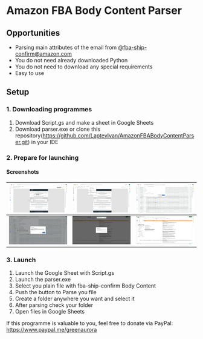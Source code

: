 # Amazon FBA Body Content Parser

## Opportunities
* Parsing main attributes of the email from @fba-ship-confirm@amazon.com
* You do not need already downloaded Python
* You do not need to download any special requirements
* Easy to use

## Setup
### 1. Downloading programmes
1. Download Script.gs and make a sheet in Google Sheets
2. Download parser.exe or clone this repository(https://github.com/LaptevIvan/AmazonFBABodyContentParser.git) in your IDE
### 2. Prepare for launching
#### Screenshots

![](/pics/screenshot_1.jpg) | ![](/pics/screenshot_2.jpg) | ![](/pics/screenshot_3.jpg)
-|-|-
![](/pics/screenshot_4.jpg) | ![](/pics/screenshot_5.jpg) | ![](/pics/screenshot_6.jpg)

### 3. Launch
1. Launch the Google Sheet with Script.gs
2. Launch the parser.exe
3. Select you plain file with fba-ship-confirm Body Content
4. Push the button to Parse you file
5. Create a folder anywhere you want and select it
6. After parsing check your folder
7. Open files in Google Sheets

If this programme is valuable to you, feel free to donate via PayPal:
https://www.paypal.me/greenaurora